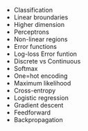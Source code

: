 - Classification
- Linear broundaries
- Higher dimension
- Perceptrons
- Non-linear regions
- Error functions
- Log-loss Error funtion
- Discrete vs Continuous
- Softmax
- One=hot encoding
- Maximum likelihood
- Cross-entropy
- Logistic regression
- Gradient descent
- Feedforward
- Backpropagation
